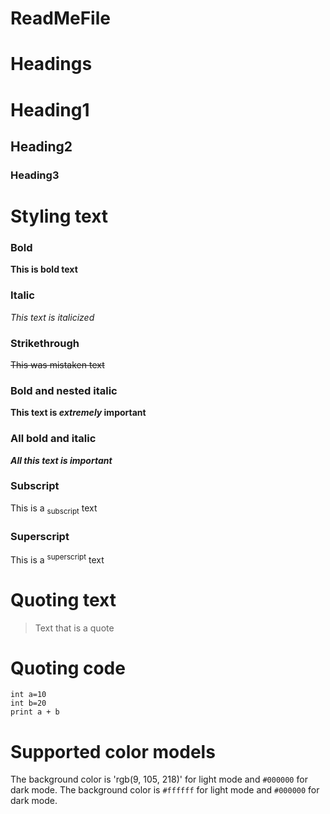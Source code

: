 # ReadMeFile

# Headings

# Heading1
## Heading2
### Heading3




# Styling text

### Bold
**This is bold text**

### Italic
_This text is italicized_

### Strikethrough
~~This was mistaken text~~

### Bold and nested italic
**This text is _extremely_ important**

### All bold and italic
***All this text is important***

### Subscript
This is a <sub>subscript</sub> text

### Superscript
This is a <sup>superscript</sup> text




# Quoting text
> Text that is a quote




# Quoting code
```
int a=10
int b=20
print a + b
```



# Supported color models
The background color is 'rgb(9, 105, 218)' for light mode and `#000000` for dark mode.
The background color is `#ffffff` for light mode and `#000000` for dark mode.
